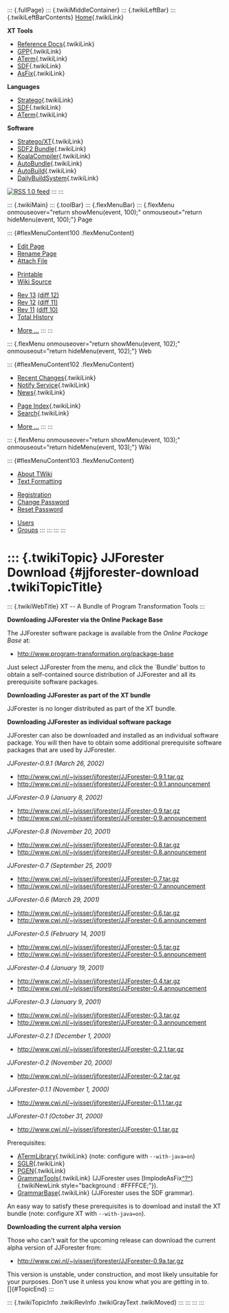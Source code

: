 ::: {.fullPage}
::: {.twikiMiddleContainer}
::: {.twikiLeftBar}
::: {.twikiLeftBarContents}
[Home](WebHome){.twikiLink}

**XT Tools**

-   [Reference Docs](ToolReference){.twikiLink}
-   [GPP](GenericPrettyPrinter){.twikiLink}
-   [ATerm](ATermTools){.twikiLink}
-   [SDF](SdfTools){.twikiLink}
-   [AsFix](AsFixTools){.twikiLink}

**Languages**

-   [Stratego](../Stratego/WebHome){.twikiLink}
-   [SDF](../Sdf/WebHome){.twikiLink}
-   [ATerm](ATermFormat){.twikiLink}

**Software**

-   [Stratego/XT](../Stratego/StrategoDownload){.twikiLink}
-   [SDF2 Bundle](../Sdf/SdfBundle){.twikiLink}
-   [KoalaCompiler](KoalaCompiler){.twikiLink}
-   [AutoBundle](AutoBundle){.twikiLink}
-   [AutoBuild](AutoBuild){.twikiLink}
-   [DailyBuildSystem](DailyBuildSystem){.twikiLink}

[![](http://www.program-transformation.org/twiki/pub/rss.gif "RSS 1.0 feed")](http://www.program-transformation.org/twiki/bin/view/Tools/WebRss?skin=rss)
:::
:::

::: {.twikiMain}
::: {.toolBar}
::: {.flexMenuBar}
::: {.flexMenu onmouseover="return showMenu(event, 100);" onmouseout="return hideMenu(event, 100);"}
Page

::: {#flexMenuContent100 .flexMenuContent}
-   [Edit
    Page](http://www.program-transformation.org/edit/Tools/JJForesterDownload?t=1536826786)
-   [Rename
    Page](http://www.program-transformation.org/rename/Tools/JJForesterDownload)
-   [Attach
    File](http://www.program-transformation.org/attach/Tools/JJForesterDownload)

<!-- -->

-   [Printable](http://www.program-transformation.org/view/Tools/JJForesterDownload?skin=print.pattern)
-   [Wiki
    Source](http://www.program-transformation.org/view/Tools/JJForesterDownload?skin=text&raw=on&contenttype=text/plain)

<!-- -->

-   [Rev
    13](http://www.program-transformation.org/view/Tools/JJForesterDownload?rev=1.13)
    [(diff 12)](http://www.program-transformation.org/rdiff/Tools/JJForesterDownload?rev1=1.13&rev2=1.12)
-   [Rev
    12](http://www.program-transformation.org/view/Tools/JJForesterDownload?rev=1.12)
    [(diff 11)](http://www.program-transformation.org/rdiff/Tools/JJForesterDownload?rev1=1.12&rev2=1.11)
-   [Rev
    11](http://www.program-transformation.org/view/Tools/JJForesterDownload?rev=1.11)
    [(diff 10)](http://www.program-transformation.org/rdiff/Tools/JJForesterDownload?rev1=1.11&rev2=1.10)
-   [Total
    History](http://www.program-transformation.org/rdiff/Tools/JJForesterDownload)

<!-- -->

-   [More
    \...](http://www.program-transformation.org/oops/Tools/JJForesterDownload?template=oopsmore&param1=1.13&param2=1.13)
:::
:::

::: {.flexMenu onmouseover="return showMenu(event, 102);" onmouseout="return hideMenu(event, 102);"}
Web

::: {#flexMenuContent102 .flexMenuContent}
-   [Recent Changes](WebChanges){.twikiLink}
-   [Notify Service](WebNotify){.twikiLink}
-   [News](WebNews){.twikiLink}

<!-- -->

-   [Page Index](WebIndex){.twikiLink}
-   [Search](WebSearch){.twikiLink}

<!-- -->

-   [More
    \...](http://www.program-transformation.org/oops/Tools/JJForesterDownload?template=oopsmore&param1=1.13&param2=1.13)
:::
:::

::: {.flexMenu onmouseover="return showMenu(event, 103);" onmouseout="return hideMenu(event, 103);"}
Wiki

::: {#flexMenuContent103 .flexMenuContent}
-   [About
    TWiki](http://www.program-transformation.org/view/TWiki/WebHome)
-   [Text
    Formatting](http://www.program-transformation.org/view/TWiki/TextFormattingRules)

<!-- -->

-   [Registration](http://www.program-transformation.org/view/TWiki/TWikiRegistration)
-   [Change
    Password](http://www.program-transformation.org/view/TWiki/ChangePassword)
-   [Reset
    Password](http://www.program-transformation.org/view/TWiki/ResetPassword)

<!-- -->

-   [Users](http://www.program-transformation.org/view/Main/TWikiUsers)
-   [Groups](http://www.program-transformation.org/view/Main/TWikiGroups)
:::
:::
:::
:::

::: {.twikiTopic}
JJForester Download {#jjforester-download .twikiTopicTitle}
===================

::: {.twikiWebTitle}
XT \-- A Bundle of Program Transformation Tools
:::

**Downloading JJForester via the Online Package Base**

The JJForester software package is available from the *Online Package
Base* at:

-   <http://www.program-transformation.org/package-base>

Just select JJForester from the menu, and click the \`Bundle\' button to
obtain a self-contained source distribution of JJForester and all its
prerequisite software packages.

**Downloading JJForester as part of the XT bundle**

JJForester is no longer distributed as part of the XT bundle.

**Downloading JJForester as individual software package**

JJForester can also be downloaded and installed as an individual
software package. You will then have to obtain some additional
prerequisite software packages that are used by JJForester.

*JJForester-0.9.1 (March 26, 2002)*

-   <http://www.cwi.nl/~jvisser/jjforester/JJForester-0.9.1.tar.gz>
-   <http://www.cwi.nl/~jvisser/jjforester/JJForester-0.9.1.announcement>

*JJForester-0.9 (January 8, 2002)*

-   <http://www.cwi.nl/~jvisser/jjforester/JJForester-0.9.tar.gz>
-   <http://www.cwi.nl/~jvisser/jjforester/JJForester-0.9.announcement>

*JJForester-0.8 (November 20, 2001)*

-   <http://www.cwi.nl/~jvisser/jjforester/JJForester-0.8.tar.gz>
-   <http://www.cwi.nl/~jvisser/jjforester/JJForester-0.8.announcement>

*JJForester-0.7 (September 25, 2001)*

-   <http://www.cwi.nl/~jvisser/jjforester/JJForester-0.7.tar.gz>
-   <http://www.cwi.nl/~jvisser/jjforester/JJForester-0.7.announcement>

*JJForester-0.6 (March 29, 2001)*

-   <http://www.cwi.nl/~jvisser/jjforester/JJForester-0.6.tar.gz>
-   <http://www.cwi.nl/~jvisser/jjforester/JJForester-0.6.announcement>

*JJForester-0.5 (February 14, 2001)*

-   <http://www.cwi.nl/~jvisser/jjforester/JJForester-0.5.tar.gz>
-   <http://www.cwi.nl/~jvisser/jjforester/JJForester-0.5.announcement>

*JJForester-0.4 (January 19, 2001)*

-   <http://www.cwi.nl/~jvisser/jjforester/JJForester-0.4.tar.gz>
-   <http://www.cwi.nl/~jvisser/jjforester/JJForester-0.4.announcement>

*JJForester-0.3 (January 9, 2001)*

-   <http://www.cwi.nl/~jvisser/jjforester/JJForester-0.3.tar.gz>
-   <http://www.cwi.nl/~jvisser/jjforester/JJForester-0.3.announcement>

*JJForester-0.2.1 (December 1, 2000)*

-   <http://www.cwi.nl/~jvisser/jjforester/JJForester-0.2.1.tar.gz>

*JJForester-0.2 (November 20, 2000)*

-   <http://www.cwi.nl/~jvisser/jjforester/JJForester-0.2.tar.gz>

*JJForester-0.1.1 (November 1, 2000)*

-   <http://www.cwi.nl/~jvisser/jjforester/JJForester-0.1.1.tar.gz>

*JJForester-0.1 (October 31, 2000)*

-   <http://www.cwi.nl/~jvisser/jjforester/JJForester-0.1.tar.gz>

Prerequisites:

-   [ATermLibrary](ATermLibrary){.twikiLink} (note: configure with
    `--with-java=on`)
-   [SGLR](../Sdf/SGLR){.twikiLink}
-   [PGEN](../Sdf/PGEN){.twikiLink}
-   [GrammarTools](GrammarTools){.twikiLink} (JJForester uses
    [ImplodeAsFix[^?^](http://www.program-transformation.org/edit/Tools/ImplodeAsFix?topicparent=Tools.JJForesterDownload)]{.twikiNewLink
    style="background : #FFFFCE;"}).
-   [GrammarBase](../Sdf/GrammarBase){.twikiLink} (JJForester uses the
    SDF grammar).

An easy way to satisfy these prerequisites is to download and install
the XT bundle (note: configure XT with `--with-java=on`).

**Downloading the current alpha version**

Those who can\'t wait for the upcoming release can download the current
alpha version of JJForester from:

-   <http://www.cwi.nl/~jvisser/jjforester/JJForester-0.9a.tar.gz>

This version is unstable, under construction, and most likely unsuitable
for your purposes. Don\'t use it unless you know what you are getting in
to.\
[]{#TopicEnd}
:::

::: {.twikiTopicInfo .twikiRevInfo .twikiGrayText .twikiMoved}
:::
:::
:::
:::
